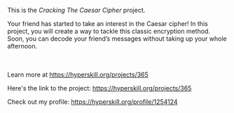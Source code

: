 This is the *Cracking The Caesar Cipher* project.


<p>Your friend has started to take an interest in the Caesar cipher! In this project, you will create a way to tackle this classic encryption method. Soon, you can decode your friend’s messages without taking up your whole afternoon.</p><br/><br/>Learn more at <a href="https://hyperskill.org/projects/365?utm_source=ide&utm_medium=ide&utm_campaign=ide&utm_content=project-card">https://hyperskill.org/projects/365</a>

Here's the link to the project: https://hyperskill.org/projects/365

Check out my profile: https://hyperskill.org/profile/1254124
